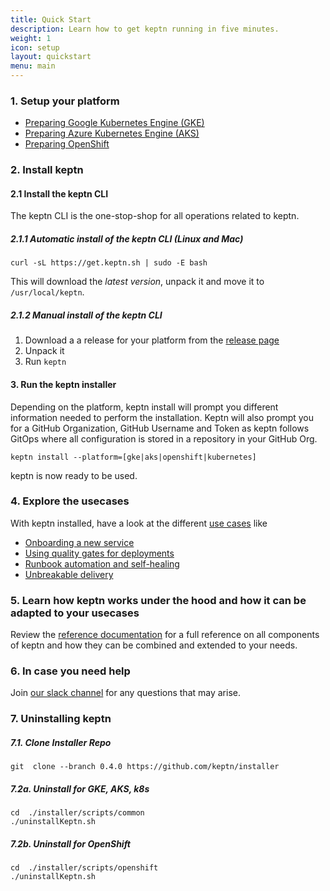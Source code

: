 ```yaml
---
title: Quick Start
description: Learn how to get keptn running in five minutes.
weight: 1
icon: setup
layout: quickstart
menu: main
---
```


### 1. Setup your platform

* [Preparing Google Kubernetes Engine (GKE)](/docs/quickstart/setup_platform/setup_gke)
* [Preparing Azure Kubernetes Engine (AKS)](/docs/quickstart/setup_platform/setup_aks)
* [Preparing OpenShift](/docs/quickstart/setup_platform/setup_openshift)

### 2. Install keptn

#### 2.1 Install the keptn CLI
The keptn CLI is the one-stop-shop for all operations related to keptn.

##### 2.1.1 Automatic install of the keptn CLI (Linux and Mac)
```console
curl -sL https://get.keptn.sh | sudo -E bash
```

This will download the *latest version*, unpack it and move it to `/usr/local/keptn`.

##### 2.1.2 Manual install of the keptn CLI
1. Download a a release for your platform from the [release page](https://github.com/keptn/keptn/releases)
2. Unpack it
3. Run `keptn`


#### 3. Run the keptn installer
Depending on the platform, keptn install will prompt you different information needed to perform the installation.
Keptn will also prompt you for a GitHub Organization, GitHub Username and Token as keptn follows GitOps where all configuration is stored in a repository in your GitHub Org.

```console
keptn install --platform=[gke|aks|openshift|kubernetes]
```

keptn is now ready to be used.

### 4. Explore the usecases
With keptn installed, have a look at the different [use cases](/docs/0.4.0/usecases) like

* [Onboarding a new service](/docs/0.4.0/usecases/onboard-carts-service/)
* [Using quality gates for deployments](/docs/0.4.0/usecases/deployments-with-quality-gates/)
* [Runbook automation and self-healing](/docs/0.4.0/usecases/runbook-automation-and-self-healing/)
* [Unbreakable delivery](/docs/0.4.0/usecases/unbreakable-delivery-pipeline/)

### 5. Learn how keptn works under the hood and how it can be adapted to your usecases
Review the [reference documentation](/docs/0.4.0/) for a full reference on all components of keptn and how they can be combined and extended to your needs.

### 6. In case you need help
Join [our slack channel](https://join.slack.com/t/keptn/shared_invite/enQtNTUxMTQ1MzgzMzUxLTcxMzE0OWU1YzU5YjY3NjFhYTJlZTNjOTZjY2EwYzQyYWRkZThhY2I3ZDMzN2MzOThkZjIzOTdhOGViMDNiMzI) for any questions that may arise.

### 7. Uninstalling keptn
##### 7.1. Clone Installer Repo
```console
git  clone --branch 0.4.0 https://github.com/keptn/installer
```

##### 7.2a. Uninstall for GKE, AKS, k8s
```console
cd  ./installer/scripts/common
./uninstallKeptn.sh
```

##### 7.2b. Uninstall for OpenShift
```console
cd  ./installer/scripts/openshift
./uninstallKeptn.sh
```
